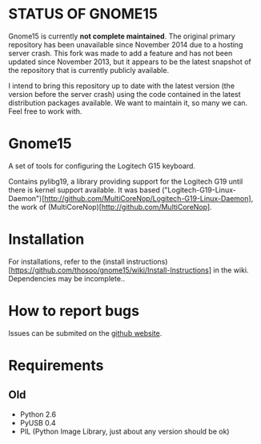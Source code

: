 # STATUS OF GNOME15

Gnome15 is currently **not complete maintained**.
The original primary repository has been unavailable since November 2014 due to a hosting server crash.
This fork was made to add a feature and has not been updated since November 2013, but it appears to be the latest snapshot of the repository that is currently publicly available.

I intend to bring this repository up to date with the latest version (the version before the server crash) using the code contained in the latest distribution packages available.
We want to maintain it, so many we can. Feel free to work with.

# Gnome15

A set of tools for configuring the Logitech G15 keyboard.

Contains pylibg19, a library providing support for the Logitech G19 until there
is kernel support available. It was based ("Logitech-G19-Linux-Daemon")[http://github.com/MultiCoreNop/Logitech-G19-Linux-Daemon],
the work of (MultiCoreNop)[http://github.com/MultiCoreNop].

# Installation

For installations, refer to the (install instructions)[https://github.com/thosoo/gnome15/wiki/Install-Instructions] in the wiki.
Dependencies may be incomplete.. 



# How to report bugs

Issues can be submited on the [github website](https://github.com/Huskynarr/gnome15/issues).

# Requirements

## Old
- Python 2.6
- PyUSB 0.4
- PIL (Python Image Library, just about any version should be ok)
